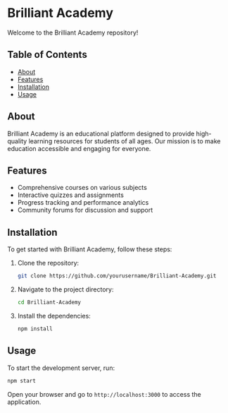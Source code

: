 # Brilliant Academy

Welcome to the Brilliant Academy repository!

## Table of Contents
- [About](#about)
- [Features](#features)
- [Installation](#installation)
- [Usage](#usage)

## About
Brilliant Academy is an educational platform designed to provide high-quality learning resources for students of all ages. Our mission is to make education accessible and engaging for everyone.

## Features
- Comprehensive courses on various subjects
- Interactive quizzes and assignments
- Progress tracking and performance analytics
- Community forums for discussion and support

## Installation
To get started with Brilliant Academy, follow these steps:

1. Clone the repository:
    ```bash
    git clone https://github.com/yourusername/Brilliant-Academy.git
    ```
2. Navigate to the project directory:
    ```bash
    cd Brilliant-Academy
    ```
3. Install the dependencies:
    ```bash
    npm install
    ```

## Usage
To start the development server, run:
```bash
npm start
```
Open your browser and go to `http://localhost:3000` to access the application.
